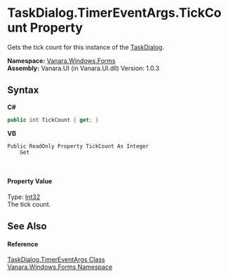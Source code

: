 # TaskDialog.TimerEventArgs.TickCount Property 
 

Gets the tick count for this instance of the <a href="0e4976bb-9701-b107-c589-9d00dabbbae0">TaskDialog</a>.

**Namespace:**&nbsp;<a href="c580cf52-4028-70db-28d0-f9b1abc03861">Vanara.Windows.Forms</a><br />**Assembly:**&nbsp;Vanara.UI (in Vanara.UI.dll) Version: 1.0.3

## Syntax

**C#**<br />
``` C#
public int TickCount { get; }
```

**VB**<br />
``` VB
Public ReadOnly Property TickCount As Integer
	Get
```

<br />

#### Property Value
Type: <a href="http://msdn2.microsoft.com/en-us/library/td2s409d" target="_blank">Int32</a><br />The tick count.

## See Also


#### Reference
<a href="4dd8e094-7424-a8da-ddc6-52a71f1aac69">TaskDialog.TimerEventArgs Class</a><br /><a href="c580cf52-4028-70db-28d0-f9b1abc03861">Vanara.Windows.Forms Namespace</a><br />